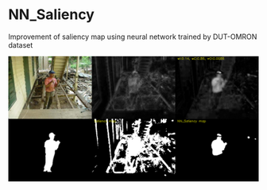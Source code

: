 # NN_Saliency

Improvement of saliency map using neural network 
trained by DUT-OMRON dataset

![Result of NN_Saliency map](https://github.com/greiny/NN_Saliency/blob/master/48.png?raw=true)
